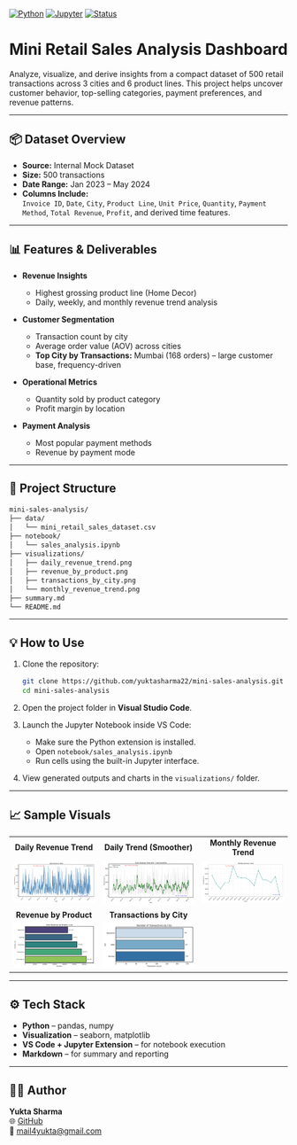 [![Python](https://img.shields.io/badge/Python-3.10-blue?logo=python)](https://www.python.org/)
[![Jupyter](https://img.shields.io/badge/Notebook-Jupyter-orange?logo=jupyter)](https://jupyter.org/)
[![Status](https://img.shields.io/badge/Status-Completed-brightgreen)]()

# Mini Retail Sales Analysis Dashboard

Analyze, visualize, and derive insights from a compact dataset of 500 retail transactions across 3 cities and 6 product lines. This project helps uncover customer behavior, top-selling categories, payment preferences, and revenue patterns.

---

## 📦 Dataset Overview

- **Source:** Internal Mock Dataset  
- **Size:** 500 transactions  
- **Date Range:** Jan 2023 – May 2024  
- **Columns Include:**  
  `Invoice ID`, `Date`, `City`, `Product Line`, `Unit Price`, `Quantity`, `Payment Method`, `Total Revenue`, `Profit`, and derived time features.

---

## 📊 Features & Deliverables

- **Revenue Insights**
  - Highest grossing product line (Home Decor)
  - Daily, weekly, and monthly revenue trend analysis

- **Customer Segmentation**
  - Transaction count by city
  - Average order value (AOV) across cities
  - **Top City by Transactions:** Mumbai (168 orders) – large customer base, frequency-driven

- **Operational Metrics**
  - Quantity sold by product category
  - Profit margin by location

- **Payment Analysis**
  - Most popular payment methods
  - Revenue by payment mode

---

## 📁 Project Structure

```plaintext
mini-sales-analysis/
├── data/
│   └── mini_retail_sales_dataset.csv
├── notebook/
│   └── sales_analysis.ipynb
├── visualizations/
│   ├── daily_revenue_trend.png
│   ├── revenue_by_product.png
│   ├── transactions_by_city.png
│   └── monthly_revenue_trend.png
├── summary.md
└── README.md
```

---


## 💡 How to Use
1. Clone the repository:
   ```bash
   git clone https://github.com/yuktasharma22/mini-sales-analysis.git
   cd mini-sales-analysis
   ```

2. Open the project folder in **Visual Studio Code**.

3. Launch the Jupyter Notebook inside VS Code:
   - Make sure the Python extension is installed.
   - Open `notebook/sales_analysis.ipynb`
   - Run cells using the built-in Jupyter interface.

4. View generated outputs and charts in the `visualizations/` folder.

---

## 📈 Sample Visuals

<table>
  <tr>
    <td align="center"><strong>Daily Revenue Trend</strong></td>
    <td align="center"><strong>Daily Trend (Smoother)</strong></td>
    <td align="center"><strong>Monthly Revenue Trend</strong></td>
  </tr>
  <tr>
    <td align="center">
      <img src="visualizations/daily_revenue_trend.png" width="300px" alt="Daily Revenue Trend"/>
    </td>
    <td align="center">
      <img src="visualizations/daily_revenue_trend_smoother.png" width="300px" alt="Daily Revenue Trend Smoother"/>
    </td>
    <td align="center">
      <img src="visualizations/monthly_revenue_trend.png" width="300px" alt="Monthly Revenue Trend"/>
    </td>
  </tr>
  <tr>
    <td align="center"><strong>Revenue by Product</strong></td>
    <td align="center"><strong>Transactions by City</strong></td>
    <td></td>
  </tr>
  <tr>
    <td align="center">
      <img src="visualizations/revenue_by_product.png" width="300px" alt="Revenue by Product"/>
    </td>
    <td align="center">
      <img src="visualizations/transactions_by_city.png" width="300px" alt="Transactions by City"/>
    </td>
    <td></td>
  </tr>
</table>



---

## ⚙️ Tech Stack

- **Python** – pandas, numpy  
- **Visualization** – seaborn, matplotlib  
- **VS Code + Jupyter Extension** – for notebook execution  
- **Markdown** – for summary and reporting

---

## 👩‍💻 Author

**Yukta Sharma**   
🌐 [GitHub](https://github.com/yuktasharma22)  
📧 mail4yukta@gmail.com
